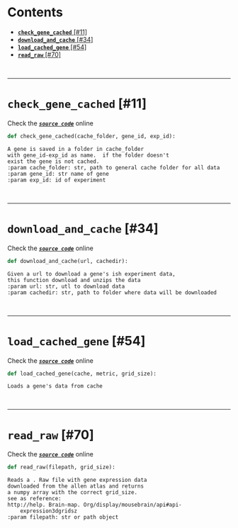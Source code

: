 



Contents
========

* [**`check_gene_cached`** [#11]](#check_gene_cached-11)
* [**`download_and_cache`** [#34]](#download_and_cache-34)
* [**`load_cached_gene`** [#54]](#load_cached_gene-54)
* [**`read_raw`** [#70]](#read_raw-70)


&nbsp;

--------
# **`check_gene_cached`** [#11]
  
Check the [***``source code``***](https://github.com/BrancoLab/BrainRender/tree/brainglobeintegration/blob/master/brainrender/gene_expression/ge_utils.py#L11) online

```python
def check_gene_cached(cache_folder, gene_id, exp_id):
```  


```text
A gene is saved in a folder in cache_folder
with gene_id-exp_id as name.  if the folder doesn't
exist the gene is not cached.
:param cache_folder: str, path to general cache folder for all data
:param gene_id: str name of gene
:param exp_id: id of experiment
```

&nbsp;

--------
# **`download_and_cache`** [#34]
  
Check the [***``source code``***](https://github.com/BrancoLab/BrainRender/tree/brainglobeintegration/blob/master/brainrender/gene_expression/ge_utils.py#L34) online

```python
def download_and_cache(url, cachedir):
```  


```text
Given a url to download a gene's ish experiment data,
this function download and unzips the data
:param url: str, utl to download data
:param cachedir: str, path to folder where data will be downloaded
```

&nbsp;

--------
# **`load_cached_gene`** [#54]
  
Check the [***``source code``***](https://github.com/BrancoLab/BrainRender/tree/brainglobeintegration/blob/master/brainrender/gene_expression/ge_utils.py#L54) online

```python
def load_cached_gene(cache, metric, grid_size):
```  


```text
Loads a gene's data from cache
```

&nbsp;

--------
# **`read_raw`** [#70]
  
Check the [***``source code``***](https://github.com/BrancoLab/BrainRender/tree/brainglobeintegration/blob/master/brainrender/gene_expression/ge_utils.py#L70) online

```python
def read_raw(filepath, grid_size):
```  


```text
Reads a . Raw file with gene expression data
downloaded from the allen atlas and returns
a numpy array with the correct grid_size.
see as reference:
http://help. Brain-map. Org/display/mousebrain/api#api-
    expression3dgridsz
:param filepath: str or path object
```